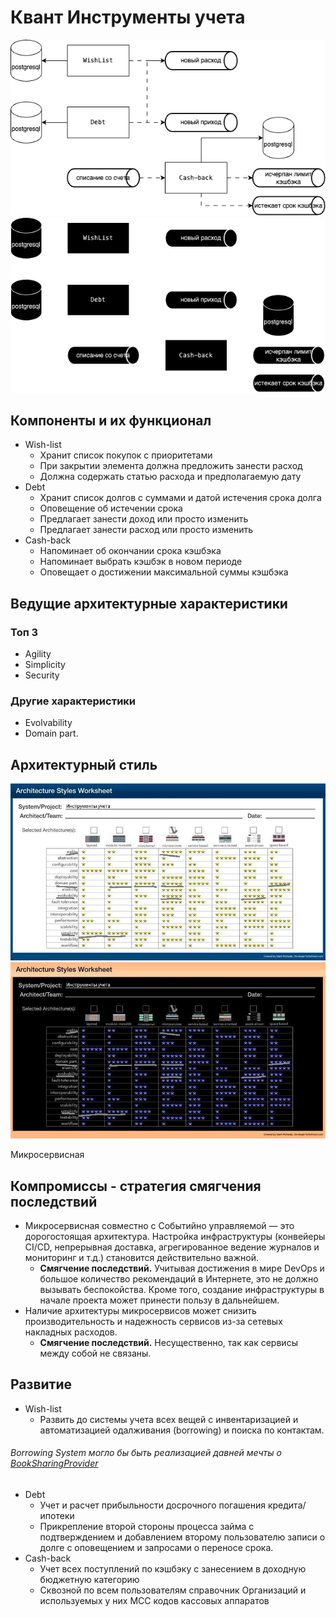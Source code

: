 # Квант Инструменты учета
![Квант Бюджетирование](https://github.com/whoisacat/arch-club/blob/cash-flow/CashFlow/pics/accounting-tools.png?raw=true&sanitize=true#gh-light-mode-only)
![Квант Бюджетирование](https://github.com/whoisacat/arch-club/blob/cash-flow/CashFlow/pics/accounting-tools-dark.png?raw=true&sanitize=true#gh-dark-mode-only)

## Компоненты и их функционал

- Wish-list
  - Хранит список покупок с приоритетами
  - При закрытии элемента должна предложить занести расход
  - Должна содержать статью расхода и предполагаемую дату
- Debt
  - Хранит список долгов с суммами и датой истечения срока долга
  - Оповещение об истечении срока
  - Предлагает занести доход или просто изменить
  - Предлагает занести расход или просто изменить
- Cash-back
  - Напоминает об окончании срока кэшбэка
  - Напоминает выбрать кэшбэк в новом периоде
  - Оповещает о достижении максимальной суммы кэшбэка

## Ведущие архитектурные характеристики

### Топ 3
- Agility
- Simplicity
- Security
### Другие характеристики
- Evolvability
- Domain part.
## Архитектурный стиль

![Таблица выбора архитектурного стиля](https://github.com/whoisacat/arch-club/blob/cash-flow/CashFlow/pics/accounting-tools-style.jpeg?raw=true&sanitize=true#gh-light-mode-only)
![Таблица выбора архитектурного стиля](https://github.com/whoisacat/arch-club/blob/cash-flow/CashFlow/pics/accounting-tools-style-dark.jpeg?raw=true&sanitize=true#gh-dark-mode-only)

Микросервисная

## Компромиссы - стратегия смягчения последствий
- Микросервисная совместно с Событийно управляемой — это дорогостоящая архитектура. Настройка инфраструктуры (конвейеры
  CI/CD, непрерывная доставка, агрегированное ведение журналов и мониторинг и т.д.) становится действительно важной.
    - **Смягчение последствий.** Учитывая достижения в мире DevOps и большое количество рекомендаций в Интернете, это не
      должно вызывать беспокойства. Кроме того, создание инфраструктуры в начале проекта может принести пользу в дальнейшем.
- Наличие архитектуры микросервисов может снизить производительность и надежность сервисов из-за сетевых накладных расходов.
    - **Смягчение последствий.** Несущественно, так как сервисы между собой не связаны.
## Развитие
- Wish-list
  - Развить до системы учета всех вещей с инвентаризацией и автоматизацией одалживания (borrowing) и поиска по контактам.
###### Borrowing System могло бы быть реализацией давней мечты о [BookSharingProvider](https://github.com/whoisacat/bookSharingProvider)
- Debt
  - Учет и расчет прибыльности досрочного погашения кредита/ипотеки
  - Прикрепление второй стороны процесса займа с подтверждением и добавлением второму пользователю записи о долге с 
оповещением и запросами о переносе срока.
- Cash-back
  - Учет всех поступлений по кэшбэку с занесением в доходную бюджетную категорию
  - Сквозной по всем пользователям справочник Организаций и используемых у них MCC кодов кассовых аппаратов

